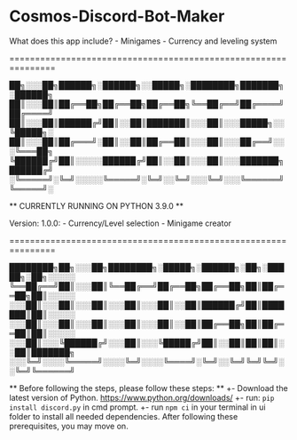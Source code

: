 # Cosmos-Discord-Bot-Maker

What does this app include?
    - Minigames
    - Currency and leveling system

===============================================================

██╗░░░██╗██████╗░██████╗░░█████╗░████████╗███████╗░██████╗
██║░░░██║██╔══██╗██╔══██╗██╔══██╗╚══██╔══╝██╔════╝██╔════╝
██║░░░██║██████╔╝██║░░██║███████║░░░██║░░░█████╗░░╚█████╗░
██║░░░██║██╔═══╝░██║░░██║██╔══██║░░░██║░░░██╔══╝░░░╚═══██╗
╚██████╔╝██║░░░░░██████╔╝██║░░██║░░░██║░░░███████╗██████╔╝
░╚═════╝░╚═╝░░░░░╚═════╝░╚═╝░░╚═╝░░░╚═╝░░░╚══════╝╚═════╝░

** CURRENTLY RUNNING ON PYTHON 3.9.0 **

Version: 1.0.0:
    - Currency/Level selection
    - Minigame creator

===============================================================

████████╗██╗░░░██╗████████╗░█████╗░██████╗░██╗░█████╗░██╗░░░░░
╚══██╔══╝██║░░░██║╚══██╔══╝██╔══██╗██╔══██╗██║██╔══██╗██║░░░░░
░░░██║░░░██║░░░██║░░░██║░░░██║░░██║██████╔╝██║███████║██║░░░░░
░░░██║░░░██║░░░██║░░░██║░░░██║░░██║██╔══██╗██║██╔══██║██║░░░░░
░░░██║░░░╚██████╔╝░░░██║░░░╚█████╔╝██║░░██║██║██║░░██║███████╗
░░░╚═╝░░░░╚═════╝░░░░╚═╝░░░░╚════╝░╚═╝░░╚═╝╚═╝╚═╝░░╚═╝╚══════╝

** Before following the steps, please follow these steps: **
+- Download the latest version of Python. https://www.python.org/downloads/
+- run: ```pip install discord.py``` in cmd prompt.
+- run ```npm ci``` in your terminal in ui folder to install all needed dependencies.
After following these prerequisites, you may move on.

